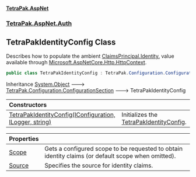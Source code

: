 #### [TetraPak.AspNet](index.md 'index')
### [TetraPak.AspNet.Auth](TetraPak_AspNet_Auth.md 'TetraPak.AspNet.Auth')
## TetraPakIdentityConfig Class
Describes how to populate the ambient [ClaimsPrincipal.Identity.](https://docs.microsoft.com/en-us/dotnet/api/ClaimsPrincipal.Identity. 'ClaimsPrincipal.Identity.') value  
available through [Microsoft.AspNetCore.Http.HttpContext](https://docs.microsoft.com/en-us/dotnet/api/Microsoft.AspNetCore.Http.HttpContext 'Microsoft.AspNetCore.Http.HttpContext').  
```csharp
public class TetraPakIdentityConfig : TetraPak.Configuration.ConfigurationSection
```

Inheritance [System.Object](https://docs.microsoft.com/en-us/dotnet/api/System.Object 'System.Object') &#129106; [TetraPak.Configuration.ConfigurationSection](https://docs.microsoft.com/en-us/dotnet/api/TetraPak.Configuration.ConfigurationSection 'TetraPak.Configuration.ConfigurationSection') &#129106; TetraPakIdentityConfig  

| Constructors | |
| :--- | :--- |
| [TetraPakIdentityConfig(IConfiguration, ILogger, string)](TetraPak_AspNet_Auth_TetraPakIdentityConfig_TetraPakIdentityConfig(Microsoft_Extensions_Configuration_IConfiguration_Microsoft_Extensions_Logging_ILogger_string).md 'TetraPak.AspNet.Auth.TetraPakIdentityConfig.TetraPakIdentityConfig(Microsoft.Extensions.Configuration.IConfiguration, Microsoft.Extensions.Logging.ILogger, string)') | Initializes the [TetraPakIdentityConfig](TetraPak_AspNet_Auth_TetraPakIdentityConfig.md 'TetraPak.AspNet.Auth.TetraPakIdentityConfig').<br/> |

| Properties | |
| :--- | :--- |
| [Scope](TetraPak_AspNet_Auth_TetraPakIdentityConfig_Scope.md 'TetraPak.AspNet.Auth.TetraPakIdentityConfig.Scope') | Gets a configured scope to be requested to obtain identity claims (or default scope when omitted). <br/> |
| [Source](TetraPak_AspNet_Auth_TetraPakIdentityConfig_Source.md 'TetraPak.AspNet.Auth.TetraPakIdentityConfig.Source') | Specifies the source for identity claims.<br/> |
